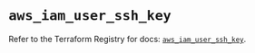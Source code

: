 # `aws_iam_user_ssh_key`

Refer to the Terraform Registry for docs: [`aws_iam_user_ssh_key`](https://registry.terraform.io/providers/hashicorp/aws/6.3.0/docs/resources/iam_user_ssh_key).
